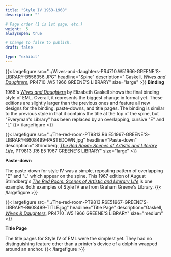 ```yaml
---
title: "Style IV 1953-1968"
description: ""

# Page order (1 is 1st page, etc.)
weight:  5
alwaysopen: true

# Change to false to publish.
draft: false

type: "exhibit"
---
```


{{< largefigure src="../Wives-and-daughters-PR4710.W51966-GREENE'S-LIBRARY-B556356.JPG" headline="Spine"
description=" Gaskell, [*Wives and Daughters*](https://bc-primo.hosted.exlibrisgroup.com/primo-explore/fulldisplay?docid=ALMA-BC21372792390001021&context=L&vid=bclib_new&search_scope=lib_BURNS&tab=bcl_only&lang=en_US), PR4710 .W5 1966 GREENE'S LIBRARY" size="large" >}}
**Binding**

1968's [*Wives and Daughters*](https://bc-primo.hosted.exlibrisgroup.com/primo-explore/fulldisplay?docid=ALMA-BC21372792390001021&context=L&vid=bclib_new&search_scope=lib_BURNS&tab=bcl_only&lang=en_US) by Elizabeth Gaskell shows the final binding style of EML.
Overall, it represents the biggest change in format yet. These editions are slightly larger than the
previous ones and feature all new designs for the binding, paste-downs, and title pages. The
binding is similar to the previous style in that it contains the title at the top of the spine, but
"Everyman's Library" has been replaced by an overlapping, cursive "E" and "L"
{{< /largefigure >}}

{{< largefigure src="../The-red-room-PT9813.R6 E51967-GREENE'S-LIBRARY-B608499-PASTEDOWN.jpg" headline="Paste-down"
description=" Strindberg, [*The Red Room: Scenes of Artistic and Literary Life*](https://bc-primo.hosted.exlibrisgroup.com/primo-explore/fulldisplay?docid=ALMA-BC21373231600001021&context=L&vid=bclib_new&search_scope=lib_BURNS&tab=bcl_only&lang=en_US),  PT9813 .R6 E5 1967 GREENE'S LIBRARY" size="large" >}}

**Paste-down**

The paste-down for style IV was a simple, repeating pattern of overlapping "E" and "L" which
appear on the spine. This 1967 edition of August Strindberg's [*The Red Room: Scenes of Artistic and Literary Life*](https://bc-primo.hosted.exlibrisgroup.com/primo-explore/fulldisplay?docid=ALMA-BC21373231600001021&context=L&vid=bclib_new&search_scope=lib_BURNS&tab=bcl_only&lang=en_US) is one
example. Both examples of Style IV are from Graham Greene's Library.
{{< /largefigure >}}

{{< largefigure src="../The-red-room-PT9813.R6E51967-GREENE'S-LIBRARY-B608499-TITLE.jpg" headline="Title Page"
description="Gaskell, [*Wives & Daughters*](https://bc-primo.hosted.exlibrisgroup.com/primo-explore/fulldisplay?docid=ALMA-BC21372792390001021&context=L&vid=bclib_new&search_scope=lib_BURNS&tab=bcl_only&lang=en_US), PR4710 .W5 1966 GREENE'S LIBRARY" size="medium" >}}

**Title Page**

The title pages for Style IV of EML were the simplest yet. They had no distinguishing feature
other than a printer's device of a dolphin wrapped around an anchor.
{{< /largefigure >}}
